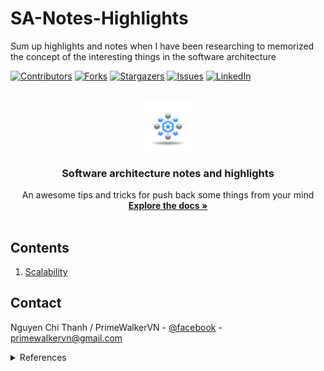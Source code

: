 # SA-Notes-Highlights
Sum up highlights and notes when I have been researching to memorized the concept of the interesting things in the software architecture

<a name="readme-top"></a>
[![Contributors][contributors-shield]][contributors-url]
[![Forks][forks-shield]][forks-url]
[![Stargazers][stars-shield]][stars-url]
[![Issues][issues-shield]][issues-url]
[![LinkedIn][linkedin-shield]][linkedin-url]



<!-- PROJECT LOGO -->
<br />
<div align="center">
  <a href="https://github.com/PrimeWalkerVN/SA-Notes-Highlights">
    <img src="sa-logo.jpg" alt="Logo" width="80" height="80">
  </a>

  <h3 align="center">Software architecture notes and highlights</h3>

  <p align="center">
    An awesome tips and tricks for push back some things from your mind
    <br />
    <a href="https://github.com/PrimeWalkerVN/SA-Notes-Highlights"><strong>Explore the docs »</strong></a>
    <br />
    <br />
  </p>
</div>



## Contents
1. [Scalability](./contents/scalability.md)

## Contact

Nguyen Chi Thanh / PrimeWalkerVN - [@facebook](https://www.facebook.com/thanhy333y) - primewalkervn@gmail.com

<details>
  <summary>References</summary>
    1. <a href="https://www.educative.io/">Educative</a>
</details>

<!-- MARKDOWN LINKS & IMAGES -->
<!-- https://www.markdownguide.org/basic-syntax/#reference-style-links -->
[contributors-shield]: https://img.shields.io/github/contributors/PrimeWalkerVN/SA-Notes-Highlights?style=for-the-badge
[contributors-url]: https://github.com/PrimeWalkerVN/SA-Notes-Highlights/graphs/contributors
[forks-shield]: https://img.shields.io/github/forks/PrimeWalkerVN/SA-Notes-Highlights?style=for-the-badge
[forks-url]: https://github.com/PrimeWalkerVN/SA-Notes-Highlights/network/members
[stars-shield]: https://img.shields.io/github/stars/PrimeWalkerVN/SA-Notes-Highlights?style=for-the-badge
[stars-url]: https://github.com/PrimeWalkerVN/SA-Notes-Highlights/stargazers
[issues-shield]: https://img.shields.io/github/issues/PrimeWalkerVN/SA-Notes-Highlights?style=for-the-badge
[issues-url]: https://github.com/PrimeWalkerVN/SA-Notes-Highlights/issues
[linkedin-shield]: https://img.shields.io/badge/-LinkedIn-black.svg?style=for-the-badge&logo=linkedin&colorB=555
[linkedin-url]: https://linkedin.com/in/primewalker
[product-screenshot]: sa-logo.png
[Next.js]: https://img.shields.io/badge/next.js-000000?style=for-the-badge&logo=nextdotjs&logoColor=white
[Next-url]: https://nextjs.org/
[React.js]: https://img.shields.io/badge/React-20232A?style=for-the-badge&logo=react&logoColor=61DAFB
[React-url]: https://reactjs.org/
[Vue.js]: https://img.shields.io/badge/Vue.js-35495E?style=for-the-badge&logo=vuedotjs&logoColor=4FC08D
[Vue-url]: https://vuejs.org/
[Angular.io]: https://img.shields.io/badge/Angular-DD0031?style=for-the-badge&logo=angular&logoColor=white
[Angular-url]: https://angular.io/
[Svelte.dev]: https://img.shields.io/badge/Svelte-4A4A55?style=for-the-badge&logo=svelte&logoColor=FF3E00
[Svelte-url]: https://svelte.dev/
[Laravel.com]: https://img.shields.io/badge/Laravel-FF2D20?style=for-the-badge&logo=laravel&logoColor=white
[Laravel-url]: https://laravel.com
[Bootstrap.com]: https://img.shields.io/badge/Bootstrap-563D7C?style=for-the-badge&logo=bootstrap&logoColor=white
[Bootstrap-url]: https://getbootstrap.com
[JQuery.com]: https://img.shields.io/badge/jQuery-0769AD?style=for-the-badge&logo=jquery&logoColor=white
[JQuery-url]: https://jquery.com 


<!-- ### Built With

This section should list any major frameworks/libraries used to bootstrap your project. Leave any add-ons/plugins for the acknowledgements section. Here are a few examples.

* [![Next][Next.js]][Next-url]
* [![React][React.js]][React-url]
* [![Vue][Vue.js]][Vue-url]
* [![Angular][Angular.io]][Angular-url]
* [![Svelte][Svelte.dev]][Svelte-url]
* [![Laravel][Laravel.com]][Laravel-url]
* [![Bootstrap][Bootstrap.com]][Bootstrap-url]
* [![JQuery][JQuery.com]][JQuery-url] -->
